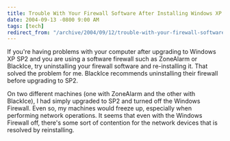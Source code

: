 ```yaml
---
title: Trouble With Your Firewall Software After Installing Windows XP SP2?
date: 2004-09-13 -0800 9:00 AM
tags: [tech]
redirect_from: "/archive/2004/09/12/trouble-with-your-firewall-software-after-installing-windows-xp-sp2.aspx/"
---
```


If you're having problems with your computer after upgrading to Windows
XP SP2 and you are using a software firewall such as ZoneAlarm or
BlackIce, try uninstalling your firewall software and re-installing it.
That solved the problem for me. BlackIce recommends uninstalling their
firewall before upgrading to SP2.

On two different machines (one with ZoneAlarm and the other with
BlackIce), I had simply upgraded to SP2 and turned off the Windows
Firewall. Even so, my machines would freeze up, especially when
performing network operations. It seems that even with the Windows
Firewall off, there's some sort of contention for the network devices
that is resolved by reinstalling.

